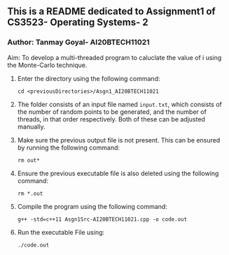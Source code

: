 ## This is a README dedicated to Assignment1 of CS3523- Operating Systems- 2

### Author: Tanmay Goyal- AI20BTECH11021

Aim: To develop a multi-threaded program to caluclate the value of i using the Monte-Carlo technique.


1. Enter the directory using the following command: <br />
    ```
    cd <previousDirectories>/Asgn1_AI20BTECH11021
    ```
2. The folder consists of an input file named `input.txt`, which consists of the number of random points to be generated, and the number of threads, in that order respectively.
Both of these can be adjusted manually.

3. Make sure the previous output file is not present. 
This can be ensured by running the following command: <br />
    ```
    rm out*
    ```

4. Ensure the previous executable file is also deleted using the following command: <br />
    ```
    rm *.out
    ```

5. Compile the program using the following command: <br />
    ```
    g++ -std=c++11 Asgn1Src-AI20BTECH11021.cpp -o code.out

    ```

6. Run the executable File using:
    ```
    ./code.out
    ```